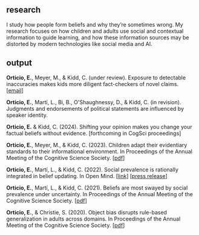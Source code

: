 ## research
I study how people form beliefs and why they’re sometimes wrong. My research focuses on how children and adults use social and contextual information to guide learning, and how these information sources may be distorted by modern technologies like social media and AI.

## output 

**Orticio, E.**, Meyer, M., & Kidd, C. (under review). Exposure to detectable inaccuracies makes kids more diligent fact-checkers of novel claims. [[email](mailto:orticio@berkeley.edu)]

**Orticio, E.**, Martí, L., Bi, B., O'Shaughnessy, D., & Kidd, C. (in revision). Judgments and endorsements of political statements are influenced by speaker identity.

**Orticio, E.** & Kidd, C. (2024). Shifting your opinion makes you change your factual beliefs without evidence. [forthcoming in CogSci proceedings]

**Orticio, E.**, Meyer, M., & Kidd, C. (2023). Children adapt their evidentiary standards to their informational environment. In Proceedings of the Annual Meeting of the Cognitive Science Society. [[pdf](https://orticio.com/assets/Orticio_Meyer_Kidd_2023_CogSci.pdf)]

**Orticio, E.**, Martí, L., & Kidd, C. (2022). Social prevalence is rationally integrated in belief updating. In Open Mind. [[link](https://direct.mit.edu/opmi/article/doi/10.1162/opmi_a_00056/111216/Social-Prevalence-Is-Rationally-Integrated-in)] [[press release](https://news.berkeley.edu/2022/05/25/like-it-or-not-were-prone-to-adopt-popular-beliefs-even-fake-ones/)]

**Orticio, E.**, Martí, L., & Kidd, C. (2021). Beliefs are most swayed by social prevalence under uncertainty. In Proceedings of the Annual Meeting of the Cognitive Science Society. [[pdf](https://escholarship.org/content/qt7sb1h1fp/qt7sb1h1fp.pdf)]

**Orticio, E.**, & Christie, S. (2020). Object bias disrupts rule-based generalization in adults across domains. In Proceedings of the Annual Meeting of the Cognitive Science Society. [[pdf](https://www.cognitivesciencesociety.org/cogsci20/papers/0148/0148.pdf)]
